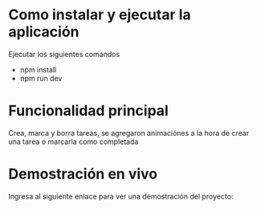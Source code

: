 # Como instalar y ejecutar la aplicación

Ejecutar los siguientes comandos

- npm install
- npm run dev

# Funcionalidad principal

Crea, marca y borra tareas, se agregaron animaciónes a la hora de crear una tarea o marcarla como completada

# Demostración en vivo

Ingresa al siguiente enlace para ver una demostración del proyecto:

